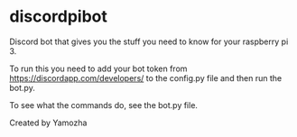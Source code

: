 # discordpibot


Discord bot that gives you the stuff you need to know for your raspberry pi 3.

To run this you need to add your bot token from https://discordapp.com/developers/ to the config.py file and then run the bot.py.

To see what the commands do, see the bot.py file.

Created by Yamozha
